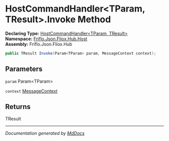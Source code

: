 ﻿<!--  
  <auto-generated>   
    The contents of this file were generated by a tool.  
    Changes to this file may be list if the file is regenerated  
  </auto-generated>   
-->

# HostCommandHandler\<TParam, TResult\>.Invoke Method

**Declaring Type:** [HostCommandHandler\<TParam, TResult\>](../index.md)  
**Namespace:** [Friflo.Json.Fliox.Hub.Host](../../index.md)  
**Assembly:** Friflo.Json.Fliox.Hub

```csharp
public TResult Invoke(Param<TParam> param, MessageContext context);
```

## Parameters

`param`  Param\<TParam\>

`context`  [MessageContext](../../MessageContext/index.md)

## Returns

TResult

___

*Documentation generated by [MdDocs](https://github.com/ap0llo/mddocs)*
